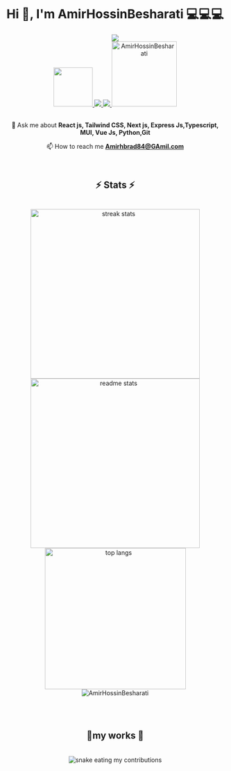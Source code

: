 <h1 align="center">Hi 👋, I'm AmirHossinBesharati 💻💻💻 </h1>

<div align="center"> 
  <a>
<img src="https://readme-typing-svg.herokuapp.com/?font=Righteous&size=35&center=true&vCenter=true&width=500&height=70&duration=4000&lines=A+passionate+developer+from+Iran;A+passionate+developer+from+Iran;](https://readme-typing-svg.demolab.com?font=Fira+Code&size=18&pause=1000&color=3698F7&background=E7FF7F00&center=true&width=437&lines=A+passionate+developer+from+Iran" />
  </a>
  <br/>
  <a href="mailto:zerohacking481@gmail.com">
    <img width=90 src="https://img.shields.io/badge/Gmail-333333?style=for-the-badge&logo=gmail&logoColor=red" />
  </a>
  <a href="https://linkedin.com/in/pedro-sales-muniz" target="_blank">
    <img src="https://img.shields.io/badge/LinkedIn-0077B5?style=for-the-badge&logo=linkedin&logoColor=white" target="_blank" />
  </a>
  <a href="https://t.me/Amirhbrad84" target="_blank">
    <img src="https://img.shields.io/badge/telegram-0077B5?style=for-the-badge&logo=telegram&logoColor=white" target="_blank" />
  </a>
  <a>
    <img width=150 src="https://komarev.com/ghpvc/?username=AmirHossinBesharati&label=Profile%20views&color=0e75b6&style=flat" alt="AmirHossinBesharati" /> 
  </a>
</div>
<br/>
<div align="center">

 💬 Ask me about **React js, Tailwind CSS, Next js, Express Js,Typescript, MUI, Vue Js, Python,Git**

 📫 How to reach me **Amirhbrad84@GAmil.com**

</div>

<br/>

<h2 align="center">⚡ Stats ⚡</h2>
<br>
<div align=center>
  <img width=390 src="https://github-readme-streak-stats-salesp07.vercel.app/?user=AmirHossinBesharati&theme=react&border_radius=10" alt="streak stats"/>
  <img width=390 src="https://github-readme-stats-salesp07.vercel.app/api?username=AmirHossinBesharati&count_private=true&show_icons=true&theme=react&rank_icon=github&border_radius=10" alt="readme stats" />
  <br/>
  <img width=325 align="center" src="https://github-readme-stats-salesp07.vercel.app/api/top-langs/?username=AmirHossinBesharati&hide=HTML&langs_count=8&layout=compact&theme=react&border_radius=10&size_weight=0.5&count_weight=0.5&exclude_repo=github-readme-stats" alt="top langs" />
  <br/>
  <img src="https://github-profile-trophy.vercel.app/?username=AmirHossinBesharati&theme=algolia" alt="AmirHossinBesharati" />
</div>

<br/><br/>
<div align="center">
  <h2>🐍my works 🐍</h2>
  <br>
  <img alt="snake eating my contributions" src="https://raw.githubusercontent.com/AmirHossinBesharati/salesp07/AmirHossinBesharati/github-contribution-grid-snake.svg" />
  
  <br/><br/><br/>
</div>

